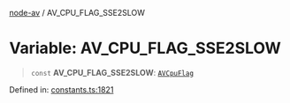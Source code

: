 [node-av](../globals.md) / AV\_CPU\_FLAG\_SSE2SLOW

# Variable: AV\_CPU\_FLAG\_SSE2SLOW

> `const` **AV\_CPU\_FLAG\_SSE2SLOW**: [`AVCpuFlag`](../type-aliases/AVCpuFlag.md)

Defined in: [constants.ts:1821](https://github.com/seydx/av/blob/f8631fc881b394300b1479f511d55cf1c370a87f/src/constants/constants.ts#L1821)
